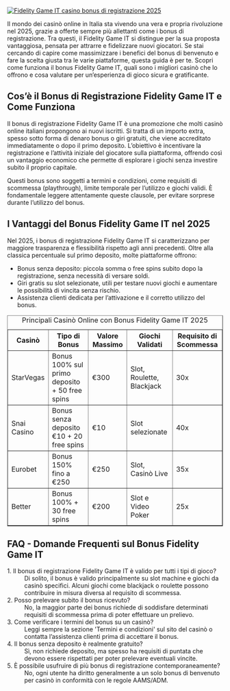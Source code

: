 [![Fidelity Game IT casino bonus di registrazione 2025](https://123-caf.pages.dev/gitsignup.png)](https://vrmoo.ru/Bt82HjjY)

<p>Il mondo dei casinò online in Italia sta vivendo una vera e propria rivoluzione nel 2025, grazie a offerte sempre più allettanti come i bonus di registrazione. Tra questi, il Fidelity Game IT si distingue per la sua proposta vantaggiosa, pensata per attrarre e fidelizzare nuovi giocatori. Se stai cercando di capire come massimizzare i benefici del bonus di benvenuto e fare la scelta giusta tra le varie piattaforme, questa guida è per te. Scopri come funziona il bonus Fidelity Game IT, quali sono i migliori casinò che lo offrono e cosa valutare per un’esperienza di gioco sicura e gratificante.</p>  <h2>Cos’è il Bonus di Registrazione Fidelity Game IT e Come Funziona</h2> <p>Il bonus di registrazione Fidelity Game IT è una promozione che molti casinò online italiani propongono ai nuovi iscritti. Si tratta di un importo extra, spesso sotto forma di denaro bonus o giri gratuiti, che viene accreditato immediatamente o dopo il primo deposito. L’obiettivo è incentivare la registrazione e l’attività iniziale del giocatore sulla piattaforma, offrendo così un vantaggio economico che permette di esplorare i giochi senza investire subito il proprio capitale.</p> <p>Questi bonus sono soggetti a termini e condizioni, come requisiti di scommessa (playthrough), limite temporale per l’utilizzo e giochi validi. È fondamentale leggere attentamente queste clausole, per evitare sorprese durante l’utilizzo del bonus.</p>  <h2>I Vantaggi del Bonus Fidelity Game IT nel 2025</h2> <p>Nel 2025, i bonus di registrazione Fidelity Game IT si caratterizzano per maggiore trasparenza e flessibilità rispetto agli anni precedenti. Oltre alla classica percentuale sul primo deposito, molte piattaforme offrono:</p> <ul>   <li>Bonus senza deposito: piccola somma o free spins subito dopo la registrazione, senza necessità di versare soldi.</li>   <li>Giri gratis su slot selezionate, utili per testare nuovi giochi e aumentare le possibilità di vincita senza rischio.</li>   <li>Assistenza clienti dedicata per l’attivazione e il corretto utilizzo del bonus.</li> </ul>  <table border="1" cellpadding="8" cellspacing="0">   <caption>Principali Casinò Online con Bonus Fidelity Game IT 2025</caption>   <thead>     <tr>       <th>Casinò</th>       <th>Tipo di Bonus</th>       <th>Valore Massimo</th>       <th>Giochi Validati</th>       <th>Requisito di Scommessa</th>     </tr>   </thead>   <tbody>     <tr>       <td>StarVegas</td>       <td>Bonus 100% sul primo deposito + 50 free spins</td>       <td>€300</td>       <td>Slot, Roulette, Blackjack</td>       <td>30x</td>     </tr>     <tr>       <td>Snai Casino</td>       <td>Bonus senza deposito €10 + 20 free spins</td>       <td>€10</td>       <td>Slot selezionate</td>       <td>40x</td>     </tr>     <tr>       <td>Eurobet</td>       <td>Bonus 150% fino a €250</td>       <td>€250</td>       <td>Slot, Casinò Live</td>       <td>35x</td>     </tr>     <tr>       <td>Better</td>       <td>Bonus 100% + 30 free spins</td>       <td>€200</td>       <td>Slot e Video Poker</td>       <td>25x</td>     </tr>   </tbody> </table>  <h2>FAQ - Domande Frequenti sul Bonus Fidelity Game IT</h2> <dl>   <dt>1. Il bonus di registrazione Fidelity Game IT è valido per tutti i tipi di gioco?</dt>   <dd>Di solito, il bonus è valido principalmente su slot machine e giochi da casinò specifici. Alcuni giochi come blackjack o roulette possono contribuire in misura diversa al requisito di scommessa.</dd>    <dt>2. Posso prelevare subito il bonus ricevuto?</dt>   <dd>No, la maggior parte dei bonus richiede di soddisfare determinati requisiti di scommessa prima di poter effettuare un prelievo.</dd>    <dt>3. Come verificare i termini del bonus su un casinò?</dt>   <dd>Leggi sempre la sezione 'Termini e condizioni' sul sito del casinò o contatta l’assistenza clienti prima di accettare il bonus.</dd>    <dt>4. Il bonus senza deposito è realmente gratuito?</dt>   <dd>Sì, non richiede deposito, ma spesso ha requisiti di puntata che devono essere rispettati per poter prelevare eventuali vincite.</dd>    <dt>5. È possibile usufruire di più bonus di registrazione contemporaneamente?</dt>   <dd>No, ogni utente ha diritto generalmente a un solo bonus di benvenuto per casinò in conformità con le regole AAMS/ADM.</dd> </dl>